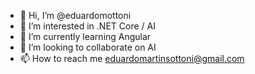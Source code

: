 - 👋 Hi, I’m @eduardomottoni
- 👀 I’m interested in .NET Core / AI
- 🌱 I’m currently learning Angular
- 💞️ I’m looking to collaborate on AI
- 📫 How to reach me eduardomartinsottoni@gmail.com

<!---
eduardomottoni/eduardomottoni is a ✨ special ✨ repository because its `README.md` (this file) appears on your GitHub profile.
You can click the Preview link to take a look at your changes.
--->
